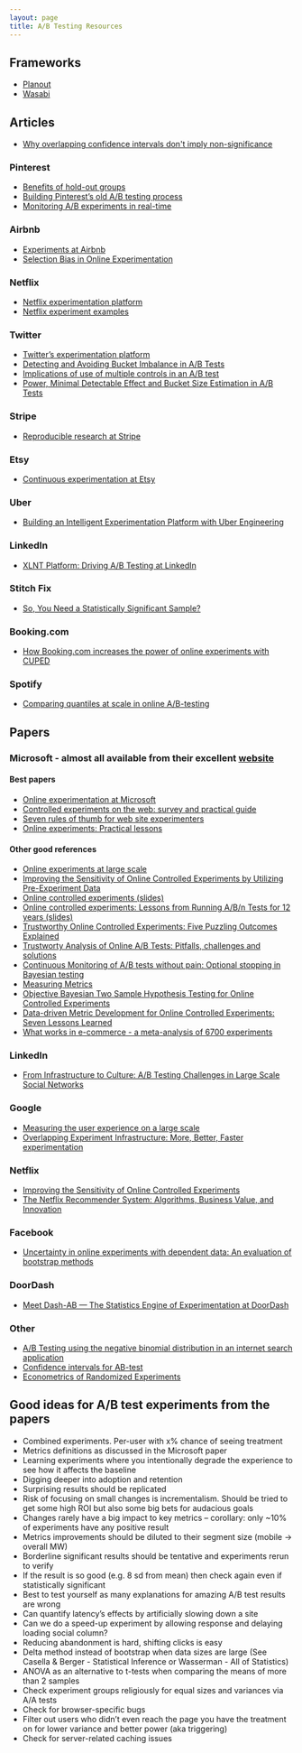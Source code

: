 ```yaml
---
layout: page
title: A/B Testing Resources
---
```


## Frameworks
* [Planout](https://facebook.github.io/planout/)
* [Wasabi](https://github.com/intuit/wasabi)

## Articles
* [Why overlapping confidence intervals don't imply non-significance](https://medium.com/towards-data-science/why-overlapping-confidence-intervals-mean-nothing-about-statistical-significance-48360559900a)

### Pinterest
* [Benefits of hold-out groups](https://medium.com/@Pinterest_Engineering/how-holdout-groups-drive-sustainable-growth-35a4786c3801)
* [Building Pinterest’s old A/B testing process](https://medium.com/@Pinterest_Engineering/building-pinterests-a-b-testing-platform-ab4934ace9f4)
* [Monitoring A/B experiments in real-time](https://medium.com/@Pinterest_Engineering/monitoring-a-b-experiments-in-real-time-5cd3ee611c1)

### Airbnb
* [Experiments at Airbnb](https://medium.com/airbnb-engineering/experiments-at-airbnb-e2db3abf39e7)
* [Selection Bias in Online Experimentation](https://medium.com/airbnb-engineering/selection-bias-in-online-experimentation-c3d67795cceb)

### Netflix
* [Netflix experimentation platform](https://medium.com/netflix-techblog/its-all-a-bout-testing-the-netflix-experimentation-platform-4e1ca458c15)
* [Netflix experiment examples](https://medium.com/netflix-techblog/selecting-the-best-artwork-for-videos-through-a-b-testing-f6155c4595f6)

### Twitter
* [Twitter’s experimentation platform](https://blog.twitter.com/engineering/en_us/a/2015/twitter-experimentation-technical-overview.html)
* [Detecting and Avoiding Bucket Imbalance in A/B Tests](https://blog.twitter.com/engineering/en_us/a/2015/detecting-and-avoiding-bucket-imbalance-in-ab-tests.html)
* [Implications of use of multiple controls in an A/B test](https://blog.twitter.com/engineering/en_us/a/2016/implications-of-use-of-multiple-controls-in-an-ab-test.html)
* [Power, Minimal Detectable Effect and Bucket Size Estimation in A/B Tests](https://blog.twitter.com/engineering/en_us/a/2016/power-minimal-detectable-effect-and-bucket-size-estimation-in-ab-tests.html)

### Stripe
* [Reproducible research at Stripe](https://stripe.com/blog/reproducible-research)

### Etsy
* [Continuous experimentation at Etsy](http://mcfunley.com/design-for-continuous-experimentation)

### Uber
* [Building an Intelligent Experimentation Platform with Uber Engineering](https://eng.uber.com/experimentation-platform/)

### LinkedIn
* [XLNT Platform: Driving A/B Testing at LinkedIn](https://engineering.linkedin.com/ab-testing/xlnt-platform-driving-ab-testing-linkedin)

### Stitch Fix
* [So, You Need a Statistically Significant Sample?](http://multithreaded.stitchfix.com/blog/2015/05/26/significant-sample/)

### Booking.com
* [How Booking.com increases the power of online experiments with CUPED](https://booking.ai/how-booking-com-increases-the-power-of-online-experiments-with-cuped-995d186fff1d)

### Spotify
* [Comparing quantiles at scale in online A/B-testing](https://engineering.atspotify.com/2022/03/comparing-quantiles-at-scale-in-online-a-b-testing/)

## Papers
### Microsoft - almost all available from their excellent [website](http://exp-platform.com)
#### Best papers
* [Online experimentation at Microsoft](http://fabijan.info/papers/ICSE17_TheEvolutionOfCE_preprint.pdf)
* [Controlled experiments on the web: survey and practical guide](https://ai.stanford.edu/~ronnyk/2009controlledExperimentsOnTheWebSurvey.pdf)
* [Seven rules of thumb for web site experimenters](http://www.exp-platform.com/Documents/2014%20experimentersRulesOfThumb.pdf)
* [Online experiments: Practical lessons](http://ai.stanford.edu/~ronnyk/IEEE2010ExP.pdf)

#### Other good references
* [Online experiments at large scale](http://www.exp-platform.com/Documents/2013%20controlledExperimentsAtScale.pdf)
* [Improving the Sensitivity of Online Controlled Experiments by Utilizing Pre-Experiment Data](http://www.exp-platform.com/Documents/2013-02-CUPED-ImprovingSensitivityOfControlledExperiments.pdf)
* [Online controlled experiments (slides)](https://expplatform.sharepoint.com/Documents/2012-09%20ACMRecSysNR.pdf)
* [Online controlled experiments: Lessons from Running A/B/n Tests for 12 years (slides)](http://www.exp-platform.com/Documents/2015-08OnlineControlledExperimentsKDDKeynoteNR.pdf)
* [Trustworthy Online Controlled Experiments: Five Puzzling Outcomes Explained](http://www.exp-platform.com/Documents/puzzlingOutcomesInControlledExperiments.pdf)
* [Trustworty Analysis of Online A/B Tests: Pitfalls, challenges and solutions](http://www.exp-platform.com/Documents/2017WSDMDengLuLitz.pdf)
* [Continuous Monitoring of A/B tests without pain: Optional stopping in Bayesian testing](http://www.exp-platform.com/Documents/2016DSAAcontinuousMonitoringDengLuChen.pdf)
* [Measuring Metrics](http://www.exp-platform.com/Documents/2016CIKM_MeasuringMetrics.pdf)
* [Objective Bayesian Two Sample Hypothesis Testing for Online Controlled Experiments](http://www.exp-platform.com/Documents/BayesianAB.pdf)
* [Data-driven Metric Development for Online Controlled Experiments: Seven Lessons Learned](http://www.exp-platform.com/Documents/2016KDDMetricDevelopmentLessonsDengShi.pdf)
* [What works in e-commerce - a meta-analysis of 6700 experiments](http://www.qubit.com/sites/default/files/pdf/qubit_meta_analysis.pdf)

### LinkedIn
* [From Infrastructure to Culture: A/B Testing Challenges in Large Scale Social Networks](https://content.linkedin.com/content/dam/engineering/site-assets/pdfs/ABTestingSocialNetwork_share.pdf)

### Google
* [Measuring the user experience on a large scale](https://static.googleusercontent.com/media/research.google.com/en//pubs/archive/36299.pdf)
* [Overlapping Experiment Infrastructure: More, Better, Faster experimentation](https://static.googleusercontent.com/media/research.google.com/en//pubs/archive/36500.pdf)

### Netflix
* [Improving the Sensitivity of Online Controlled Experiments](http://www.kdd.org/kdd2016/papers/files/adp0945-xieA.pdf)
* [The Netflix Recommender System: Algorithms, Business Value, and Innovation](https://pdfs.semanticscholar.org/e9dd/899f0e599eafb4fe47696c83d07d971c0088.pdf?_ga=2.89037275.1750582391.1498690846-2119557290.1498690846)

### Facebook
* [Uncertainty in online experiments with dependent data: An evaluation of bootstrap methods](http://chbrown.github.io/kdd-2013-usb/kdd/p1303.pdf)

### DoorDash
* [Meet Dash-AB — The Statistics Engine of Experimentation at DoorDash](https://doordash.engineering/2022/05/24/meet-dash-ab-the-statistics-engine-of-experimentation-at-doordash/)

### Other
* [A/B Testing using the negative binomial distribution in an internet search application](http://www.tau.ac.il/~saharon/papers/AB%20testing%20with%20NB%20distribution%20-%20revision.pdf)
* [Confidence intervals for AB-test](https://arxiv.org/pdf/1501.07768.pdf)
* [Econometrics of Randomized Experiments](https://arxiv.org/pdf/1607.00698.pdf)

## Good ideas for A/B test experiments from the papers
* Combined experiments. Per-user with x% chance of seeing treatment
* Metrics definitions as discussed in the Microsoft paper
* Learning experiments where you intentionally degrade the experience to see how it affects the baseline
* Digging deeper into adoption and retention
* Surprising results should be replicated
* Risk of focusing on small changes is incrementalism. Should be tried to get some high ROI but also some big bets for audacious goals
* Changes rarely have a big impact to key metrics – corollary: only ~10% of experiments have any positive result
* Metrics improvements should be diluted to their segment size (mobile -> overall MW)
* Borderline significant results should be tentative and experiments rerun to verify
* If the result is so good (e.g. 8 sd from mean) then check again even if statistically significant
* Best to test yourself as many explanations for amazing A/B test results are wrong
* Can quantify latency’s effects by artificially slowing down a site
* Can we do a speed-up experiment by allowing response and delaying loading social column?
* Reducing abandonment is hard, shifting clicks is easy
* Delta method instead of bootstrap when data sizes are large (See Casella & Berger - Statistical Inference or Wasserman - All of Statistics)
* ANOVA as an alternative to t-tests when comparing the means of more than 2 samples
* Check experiment groups religiously for equal sizes and variances via A/A tests
* Check for browser-specific bugs
* Filter out users who didn’t even reach the page you have the treatment on for lower variance and better power (aka triggering)
* Check for server-related caching issues
